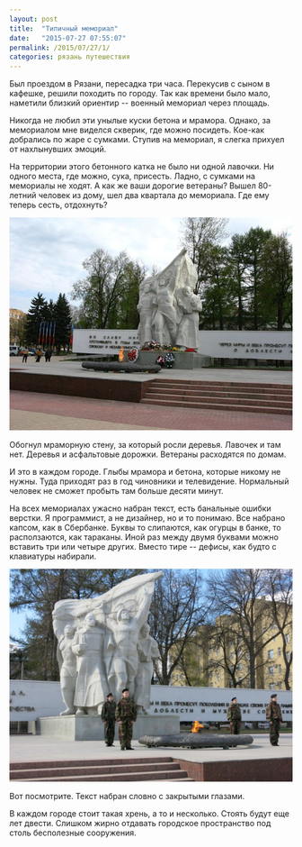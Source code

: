 ```yaml
---
layout: post
title:  "Типичный мемориал"
date:   "2015-07-27 07:55:07"
permalink: /2015/07/27/1/
categories: рязань путешествия
---
```


Был проездом в Рязани, пересадка три часа. Перекусив с сыном в
кафешке, решили походить по городу. Так как времени было мало,
наметили близкий ориентир -- военный мемориал через площадь.

Никогда не любил эти унылые куски бетона и мрамора. Однако, за
мемориалом мне виделся скверик, где можно посидеть. Кое-как добрались
по жаре с сумками. Ступив на мемориал, я слегка прихуел от нахлынувших
эмоций.

На территории этого бетонного катка не было ни одной лавочки. Ни
одного места, где можно, сука, присесть. Ладно, с сумками на мемориалы
не ходят. А как же ваши дорогие ветераны? Вышел 80-летний человек из
дому, шел два квартала до мемориала. Где ему теперь сесть, отдохнуть?

![screenshot](/assets/static/razyan.jpeg)

Обогнул мраморную стену, за который росли деревья. Лавочек и там
нет. Деревья и асфальтовые дорожки. Ветераны расходятся по домам.

И это в каждом городе. Глыбы мрамора и бетона, которые никому не
нужны. Туда приходят раз в год чиновники и телевидение. Нормальный
человек не сможет пробыть там больше десяти минут.

На всех мемориалах ужасно набран текст, есть банальные ошибки
верстки. Я программист, а не дизайнер, но и то понимаю. Все набрано
капсом, как в Сбербанке. Буквы то слипаются, как огурцы в банке, то
расползаются, как тараканы. Иной раз между двумя буквами можно
вставить три или четыре других. Вместо тире -- дефисы, как будто с
клавиатуры набирали.

![screenshot](/assets/static/memorial.jpg)

Вот посмотрите. Текст набран словно с закрытыми глазами.

В каждом городе стоит такая хрень, а то и несколько. Стоять будут еще лет двести. Слишком жирно отдавать городское пространство под столь бесполезные сооружения.
